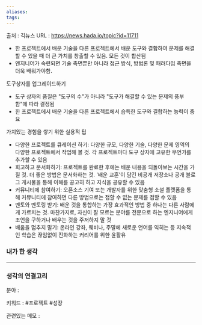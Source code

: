 ```yaml
---
aliases: 
tags:
---
```

출처 : 긱뉴스
URL : https://news.hada.io/topic?id=11711

- 한 프로젝트에서 배운 기술을 다른 프로젝트에서 배운 도구와 결합하여 문제를 해결할 수 있을 때 더 큰 가치를 창출할 수 있음. 모든 것이 합산됨
- 엔지니어가 숙련되면 기술 측면뿐만 아니라 접근 방식, 방법론 및 패러다임 측면을 더욱 배워가야함.

도구상자를 업그레이드하기
- 도구 상자의 품질은 "도구의 수"가 아니라 "도구가 해결할 수 있는 문제의 풍부함"에 따라 결정됨
- 한 프로젝트에서 배운 기술을 다른 프로젝트에서 습득한 도구와 결합하는 능력이 중요

가치있는 경험을 쌓기 위한 실용적 팁
- 다양한 프로젝트를 큐레이션 하기: 다양한 규모, 다양한 기술, 다양한 문제 영역의 다양한 프로젝트에서 작업해 볼 것. 각 프로젝트마다 도구 상자에 고유한 무언가를 추가할 수 있음
- 회고하고 문서화하기: 프로젝트를 완료한 후에는 배운 내용을 되돌아보는 시간을 가질 것. 더 좋은 방법은 문서화하는 것. '배운 교훈'이 담긴 비공개 저장소나 공개 블로그 게시물을 통해 이해를 공고히 하고 지식을 공유할 수 있음
- 커뮤니티에 참여하기: 오픈소스 기여 또는 개발자를 위한 맞춤형 소셜 플랫폼을 통해 커뮤니티에 참여하면 다른 방법으로는 접할 수 없는 문제를 접할 수 있음
- 멘토와 멘토링 받기: 배운 것을 통합하는 가장 효과적인 방법 중 하나는 다른 사람에게 가르치는 것. 마찬가지로, 자신이 잘 모르는 분야를 전문으로 하는 엔지니어에게 조언을 구하거나 배우는 것을 주저하지 말 것
- 배움을 멈추지 말기: 온라인 강좌, 웨비나, 주말에 새로운 언어를 익히는 등 지속적인 학습은 끊임없이 진화하는 커리어를 위한 윤활유

### 내가 한 생각

---
### 생각의 연결고리
분야 : 

키워드 : #프로젝트 #성장


관련있는 메모 : 
